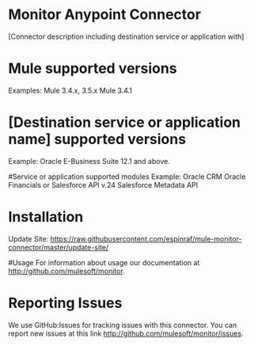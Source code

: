 # Monitor Anypoint Connector

[Connector description including destination service or application with]

# Mule supported versions
Examples:
Mule 3.4.x, 3.5.x
Mule 3.4.1

# [Destination service or application name] supported versions
Example:
Oracle E-Business Suite 12.1 and above.

#Service or application supported modules
Example:
Oracle CRM
Oracle Financials
or 
Salesforce API v.24
Salesforce Metadata API


# Installation 
Update Site: https://raw.githubusercontent.com/espinraf/mule-monitor-connector/master/update-site/

#Usage
For information about usage our documentation at http://github.com/mulesoft/monitor.

# Reporting Issues

We use GitHub:Issues for tracking issues with this connector. You can report new issues at this link http://github.com/mulesoft/monitor/issues.